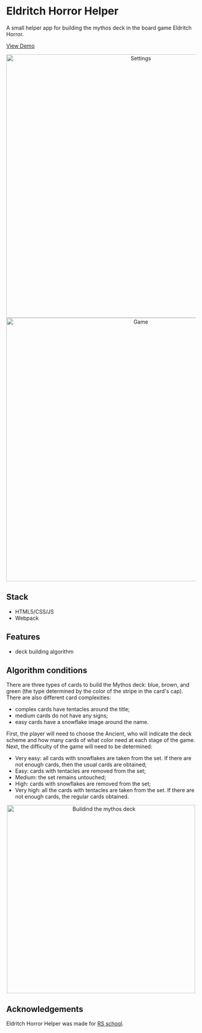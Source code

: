 # Eldritch Horror Helper

A small helper app for building the mythos deck in the board game Eldritch Horror.

[View Demo](https://4k1r1n.github.io/eldritch-horror-helper/)

<p align="center">
  <img src="https://github.com/4k1r1n/eldritch-horror-helper/assets/91277105/49173ff2-9f51-465a-8f9c-bf266ae49a47" alt="Settings" width="700">
  <img src="https://github.com/4k1r1n/eldritch-horror-helper/assets/91277105/1ec27157-7f35-4cf2-a95c-1a292a4b20df" alt="Game" width="700">
</p>

## Stack
- HTML5/CSS/JS
- Webpack

## Features
- deck building algorithm

## Algorithm conditions
There are three types of cards to build the Mythos deck: blue, brown, and green (the type determined by the color of the stripe in the card's cap). There are also different card complexities:
- complex cards have tentacles around the title;
- medium cards do not have any signs;
- easy cards have a snowflake image around the name.  
  
First, the player will need to choose the Ancient, who will indicate the deck scheme and how many cards of what color need at each stage of the game.
Next, the difficulty of the game will need to be determined:
- Very easy: all cards with snowflakes are taken from the set. If there are not enough cards, then the usual cards are obtained;
- Easy: cards with tentacles are removed from the set;
- Medium: the set remains untouched;
- High: cards with snowflakes are removed from the set;
- Very high: all the cards with tentacles are taken from the set. If there are not enough cards, the regular cards obtained.

<p align="center">
  <img src="https://github.com/4k1r1n/eldritch-horror-helper/assets/91277105/2f186a63-c0fe-45b8-a724-6e3c6fb8aae8" alt="Buildind the mythos deck" width="500">
</p>

## Acknowledgements
Eldritch Horror Helper was made for [RS school](https://rs.school/).
